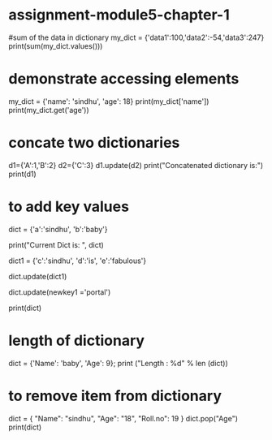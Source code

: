 # assignment-module5-chapter-1

#sum of the data in dictionary
my_dict = {'data1':100,'data2':-54,'data3':247}
print(sum(my_dict.values()))

# demonstrate accessing elements
my_dict = {'name': 'sindhu', 'age': 18}
print(my_dict['name']) 
print(my_dict.get('age'))

# concate two dictionaries
d1={'A':1,'B':2}
d2={'C':3}
d1.update(d2)
print("Concatenated dictionary is:")
print(d1)

# to add key values
dict = {'a':'sindhu', 'b':'baby'}  

print("Current Dict is: ", dict)

dict1 = {'c':'sindhu', 'd':'is', 'e':'fabulous'}  

dict.update(dict1)  


dict.update(newkey1 ='portal')  

print(dict)

# length of dictionary
dict = {'Name': 'baby', 'Age': 9};
print ("Length : %d" % len (dict))

# to remove item from dictionary
dict = {
  "Name": "sindhu",
  "Age": "18",
  "Roll.no": 19
}
dict.pop("Age")
print(dict)
